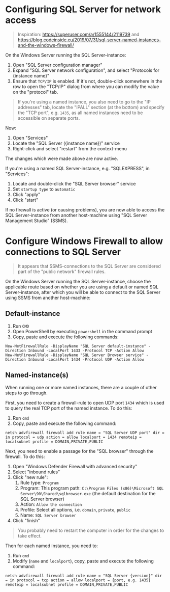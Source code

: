 # Configuring SQL Server for network access
> Inspiration: https://superuser.com/a/1555144/2119739 and https://blog.codeinside.eu/2019/07/31/sql-server-named-instances-and-the-windows-firewall/

On the Windows Server running the SQL Server-instance:
1. Open "SQL Server configuration manager"
2. Expand "SQL Server network configuration", and select "Protocols for {instance name}"
3. Ensure that `TCP/IP` is enabled. If it's not, double-click somewhere in the row to open the "TCP/IP" dialog from where you can modify the value on the "protocol" tab.

> If you're using a named instance, you also need to go to the "IP addresses" tab, locate the "IPALL" section (at the bottom) and specify the "TCP port", e.g. `1435`, as all named instances need to be accessible on separate ports.

Now:
1. Open "Services"
2. Locate the "SQL Server ({instance name})" service
3. Right-click and select "restart" from the context-menu

The changes which were made above are now active.

If you're using a named SQL Server-instance, e.g. "SQLEXPRESS", in "Services":
1. Locate and double-click the "SQL Server browser" service
2. Set `startup type` to `automatic`
3. Click "apply"
4. Click "start"

If no firewall is active (or causing problems), you are now able to access the SQL Server-instance from another host-machine using "SQL Server Management Studio" (SSMS).


# Configure Windows Firewall to allow connections to SQL Server
> It appears that SSMS-connections to the SQL Server are considered part of the "public network" firewall rules.

On the Windows Server running the SQL Server-instance, choose the applicable route based on whether you are using a default or named SQL Server-instance, after which you will be able to connect to the SQL Server using SSMS from another host-machine:

## Default-instance
1. Run `CMD`
2. Open PowerShell by executing `powershell` in the command prompt
3. Copy, paste and execute the following commands:

```
New-NetFirewallRule -DisplayName "SQL Server default-instance" -Direction Inbound -LocalPort 1433 -Protocol TCP -Action Allow
New-NetFirewallRule -DisplayName "SQL Server Browser service" -Direction Inbound -LocalPort 1434 -Protocol UDP -Action Allow
```

## Named-instance(s)
When running one or more named instances, there are a couple of other steps to go through.

First, you need to create a firewall-rule to open UDP port `1434` which is used to query the real TCP port of the named instance. To do this:

1. Run `cmd`
1. Copy, paste and execute the following command:

```
netsh advfirewall firewall add rule name = "SQL Server UDP port" dir = in protocol = udp action = allow localport = 1434 remoteip = localsubnet profile = DOMAIN,PRIVATE,PUBLIC
```

Next, you need to enable a passage for the "SQL browser" through the firewall. To do this:

1. Open "Windows Defender Firewall with advanced security"
1. Select "inbound rules"
1. Click "new rule":
    1. Rule type: `Program`
    1. Program: This program path: `C:\Program Files (x86)\Microsoft SQL Server\90\Shared\sqlbrowser.exe` (the default destination for the SQL Server browser)
    1. Action: `Allow the connection`
    1. Profile: Select all options, i.e. `domain`, `private`, `public`
    1. Name: `SQL Server browser`
1. Click "finish"

> You probably need to restart the computer in order for the changes to take effect.

Then for each named instance, you need to:

1. Run `cmd`
1. Modify (`name` and `localport`), copy, paste and execute the following command:

```
netsh advfirewall firewall add rule name = "SQL Server {version}" dir = in protocol = tcp action = allow localport = {port, e.g. 1435} remoteip = localsubnet profile = DOMAIN,PRIVATE,PUBLIC
```
